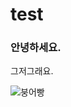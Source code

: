 # test

### 안녕하세요.

그저그래요.

![붕어빵](https://user-images.githubusercontent.com/93583684/139828949-22730254-b670-406d-a6a2-424fa38615bd.jpg)
